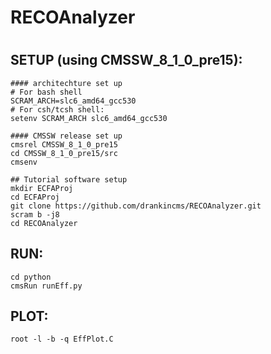 # RECOAnalyzer
#

## SETUP (using CMSSW_8_1_0_pre15):

```
#### architechture set up
# For bash shell 
SCRAM_ARCH=slc6_amd64_gcc530
# For csh/tcsh shell:
setenv SCRAM_ARCH slc6_amd64_gcc530

#### CMSSW release set up
cmsrel CMSSW_8_1_0_pre15
cd CMSSW_8_1_0_pre15/src
cmsenv

## Tutorial software setup 
mkdir ECFAProj
cd ECFAProj
git clone https://github.com/drankincms/RECOAnalyzer.git
scram b -j8
cd RECOAnalyzer

```

## RUN:
```
cd python
cmsRun runEff.py
```
## PLOT:
```
root -l -b -q EffPlot.C
```
